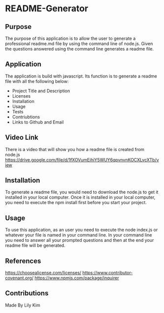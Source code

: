 # README-Generator

## Purpose 
The purpose of this application is to allow the user to generate a professional readme.md file by using the command line of node.js. 
Given the questions answered using the command line generates a readme file. 

## Application 
The application is build with javascript. 
Its function is to generate a readme file with all the following below: 
- Project Title and Description 
- Licenses
- Installation 
- Usage 
- Tests
- Contriubtions
- Links to Github and Email 
## Video Link 
There is a video that will show you how a readme file is created from node.js 
https://drive.google.com/file/d/1fXOVumEihiY5WUY6qpvnvnKOCXLvcXTb/view

## Installation 
To generate a readme file, you would need to download the node.js to get it installed in your local computer.
Once it is installed in your local computer, you need to execute the npm install first before you start your project. 

## Usage 
To use this application, as an user you need to execute the node index.js or whatever your file is named in your command line.
In your command line you need to answer all your prompted questions and then at the end your readme file will be generated. 

## References 
https://choosealicense.com/licenses/
https://www.contributor-covenant.org/
https://www.npmjs.com/package/inquirer

## Contributions 
Made By Lily Kim 






